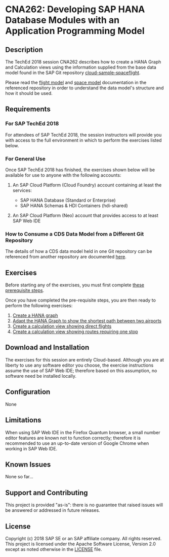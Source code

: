 # CNA262: Developing SAP HANA Database Modules with an Application Programming Model

<!-- *********************************************************************** -->
<a name="description"></a>
## Description

The TechEd 2018 session CNA262 describes how to create a HANA Graph and Calculation views using the information supplied from the base data model found in the SAP Git repository [cloud-sample-spaceflight](https://github.com/SAP/cloud-sample-spaceflight).



Please read the [flight model](https://github.com/SAP/cloud-sample-spaceflight/blob/master/docs/flightModel.md) and [space model](https://github.com/SAP/cloud-sample-spaceflight/blob/master/docs/spaceModel.md) documentation in the referenced repository in order to understand the data model's structure and how it should be used.



<!-- *********************************************************************** -->
<a name="requirements"></a>
## Requirements

### For SAP TechEd 2018

For attendees of SAP TechEd 2018, the session instructors will provide you with access to the full environment in which to perform the exercises listed below.

### For General Use

Once SAP TechEd 2018 has finished, the exercises shown below will be available for use to anyone with the following accounts:

1. An SAP Cloud Platform (Cloud Foundry) account containing at least the services:

    * SAP HANA Database (Standard or Enterprise)
    * SAP HANA Schemas & HDI Containers (hdi-shared)

1. An SAP Cloud Platform (Neo) account that provides access to at least SAP Web IDE


### How to Consume a CDS Data Model from a Different Git Repository

The details of how a CDS data model held in one Git repository can be referenced from another repository are documented [here](./docs/consumeRemoteDataModel.md).



<!-- *********************************************************************** -->
<a name="exercises"></a>
## Exercises

Before starting any of the exercises, you must first complete [these prerequisite steps](./docs/ex0_prerequisite_steps.md).

Once you have completed the pre-requisite steps, you are then ready to perform the following exercises:

1. [Create a HANA graph](./docs/ex1_create_hana_graph.md)
1. [Adapt the HANA Graph to show the shortest path between two airports](./docs/ex2_shortest_path.md)
1. [Create a calculation view showing direct flights](./docs/ex3_no_stops_calc_view.md)
1. [Create a calculation view showing routes requiring one stop](./docs/ex4_one_stop_calc_view.md)



<!-- *********************************************************************** -->
<a name="download"></a>
## Download and Installation

The exercises for this session are entirely Cloud-based.  Although you are at liberty to use any software editor you choose, the exercise instructions assume the use of SAP Web IDE; therefore based on this assumption, no software need be installed locally.



<!-- *********************************************************************** -->
<a name="configuration"></a>
## Configuration

None


<!-- *********************************************************************** -->
<a name="limitations"></a>
## Limitations

When using SAP Web IDE in the Firefox Quantum browser, a small number editor features are known not to function correctly; therefore it is recommended to use an up-to-date version of Google Chrome when working in SAP Web IDE.



<!-- *********************************************************************** -->
<a name="issues"></a>
## Known Issues

None so far...


<!-- *********************************************************************** -->
<a name="support"></a>
<a name="contributing"></a>
## Support and Contributing

This project is provided "as-is": there is no guarantee that raised issues will be answered or addressed in future releases.



<a name="license"></a>
## License

Copyright (c) 2018 SAP SE or an SAP affiliate company. All rights reserved.
This project is licensed under the Apache Software License, Version 2.0 except as noted otherwise in the [LICENSE](LICENSE) file.
